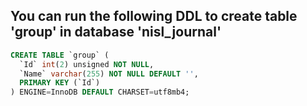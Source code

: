 ## You can run the following DDL to create table 'group' in database 'nisl_journal'

```ddl
CREATE TABLE `group` (
  `Id` int(2) unsigned NOT NULL,
  `Name` varchar(255) NOT NULL DEFAULT '',
  PRIMARY KEY (`Id`)
) ENGINE=InnoDB DEFAULT CHARSET=utf8mb4;
```